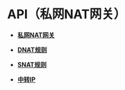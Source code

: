 # API（私网NAT网关）<a name="nat_private_0000"></a>

-   **[私网NAT网关](私网NAT网关.md)**  

-   **[DNAT规则](DNAT规则-0.md)**  

-   **[SNAT规则](SNAT规则-6.md)**  

-   **[中转IP](中转IP.md)**  


